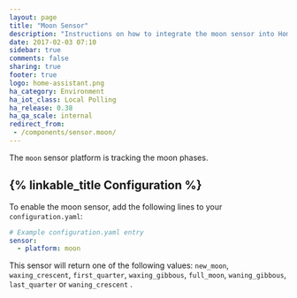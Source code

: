 ```yaml
---
layout: page
title: "Moon Sensor"
description: "Instructions on how to integrate the moon sensor into Home Assistant."
date: 2017-02-03 07:10
sidebar: true
comments: false
sharing: true
footer: true
logo: home-assistant.png
ha_category: Environment
ha_iot_class: Local Polling
ha_release: 0.38
ha_qa_scale: internal
redirect_from:
 - /components/sensor.moon/
---
```


The `moon` sensor platform is tracking the moon phases.

## {% linkable_title Configuration %}

To enable the moon sensor, add the following lines to your `configuration.yaml`:

```yaml
# Example configuration.yaml entry
sensor:
  - platform: moon
```

This sensor will return one of the following values:
`new_moon`, `waxing_crescent`, `first_quarter`, `waxing_gibbous`, `full_moon`, `waning_gibbous`, `last_quarter` or `waning_crescent` .
